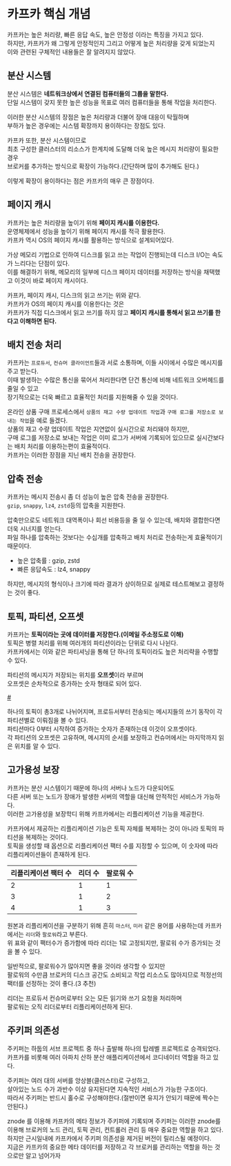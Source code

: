 # 카프카 핵심 개념 

카프카는 높은 처리량, 빠른 응답 속도, 높은 안정성 이라는 특징을 가지고 있다.   
하지만, 카프카가 왜 그렇게 안정적인지 그리고 어떻게 높은 처리량을 갖게 되었는지  
이와 관련된 구체적인 내용들은 잘 알려지지 않았다.     

## 분산 시스템 
분산 시스템은 **네트워크상에서 연결된 컴퓨터들의 그룹을 말한다.**    
단일 시스템이 갖지 못한 높은 성능을 목표로 여러 컴퓨터들을 통해 작업을 처리한다.     
  
이러한 분산 시스템의 장점은 높은 처리량과 더불어 장애 대응이 탁월하며   
부하가 높은 경우에는 시스템 확장까지 용이하다는 장점도 있다.    
  
카프카 또한, 분산 시스템이므로        
최초 구성한 클러스터의 리소스가 한계치에 도달해 더욱 높은 메시지 처리량이 필요한 경우      
브로커를 추가하는 방식으로 확장이 가능하다.(간단하며 많이 추가해도 된다.)     

이렇게 확장이 용이하다는 점은 카프카의 매우 큰 장점이다.   

## 페이지 캐시 
카프카는 높은 처리량을 높이기 위해 **페이지 캐시를 이용한다.**      
운영체제에서 성능을 높이기 위해 페이지 캐시를 적극 활용한다.        
카프카 역시 OS의 페이지 캐시를 활용하는 방식으로 설계되어있다.    
    
가상 메모리 기법으로 인하여 디스크를 읽고 쓰는 작업이 진행되는데 디스크 I/O는 속도가 느리다는 단점이 있다.        
이를 해결하기 위해, 메모리의 일부에 디스크 페이지 데이터를 저장하는 방식을 채택했고 이것이 바로 페이지 캐시이다.  
  
카프카, 페이지 캐시, 디스크의 읽고 쓰기는 위와 같다.     
카프카가 OS의 페이지 캐시를 이용한다는 것은       
카프카가 직접 디스크에서 읽고 쓰기를 하지 않고 **페이지 캐시를 통해서 읽고 쓰기를 한다고 이해하면 된다.**    

## 배치 전송 처리 
 
카프카는 `프로듀서`, `컨슈머 클라이언트`들과 서로 소통하며, 이들 사이에서 수많은 메시지를 주고 받는다.   
이때 발생하는 수많은 통신을 묶어서 처리한다면 단건 통신에 비해 네트워크 오버헤드를 줄일 수 있고     
장기적으로는 더욱 빠르고 효율적인 처리를 지원해줄 수 있을 것이다.     
 
온라인 상품 구매 프로세스에서 `상품의 재고 수량 업데이트 작업`과 `구매 로그를 저장소로 보내는 작업`을 예로 들겠다.     
상품의 재고 수량 업데이트 작업은 지연없이 실시간으로 처리돼야 하지만,     
구매 로그를 저장소로 보내는 작업은 이미 로그가 서버에 기록되어 있으므로 실시간보다는 배치 처리를 이용하는편이 효율적이다.   
카프카는 이러한 장점을 지닌 배치 전송을 권장한다.   
  
## 압축 전송  
  
카프카는 메시지 전송시 좀 더 성능이 높은 압축 전송을 권장한다.     
`gzip`, `snappy`, `lz4`, `zstd`등의 압축을 지원한다.    
  
압축만으로도 네트워크 대역폭이나 회선 비용등을 줄 일 수 있는데, 배치와 결합한다면 더욱 시너지를 얻는다.   
파일 하나를 압축하는 것보다는 수십개를 압축하고 배치 처리로 전송하는게 효율적이기 때문이다.   

* 높은 압축률 : gzip, zstd
* 빠른 응답속도 : lz4, snappy
   
하지만, 메시지의 형식이나 크기에 따라 결과가 상이하므로 실제로 테스트해보고 결정하는 것이 좋다.   

## 토픽, 파티션, 오프셋 

카프카는 **토픽이라는 곳에 데이터를 저장한다.(이메일 주소정도로 이해)**         
토픽은 병렬 처리를 위해 여러개의 파티션이라는 단위로 다시 나뉜다.        
카프카에서는 이와 같은 파티셔닝을 통해 단 하나의 토픽이라도 높은 처리략을 수행할 수 있다.     
 
파티션의 메시지가 저장되는 위치를 **오프셋**이라 부르며       
오프셋은 순차적으로 증가하는 숫자 형태로 되어 있다.     

[#](#) 

하나의 토픽이 총3개로 나뉘어지며, 프로듀서부터 전송되는 메시지들의 쓰기 동작이 각 파티션별로 이뤄짐을 볼 수 있다.        
파티션마다 0부터 시작하여 증가하는 숫자가 존재하는데 이것이 오프셋이다.       
각 파티션의 오프셋은 고유하며, 메시지의 순서를 보장하고 컨슈머에서는 마지막까지 읽은 위치를 알 수 있다.    

## 고가용성 보장 

카프카는 분산 시스템이기 때문에 하나의 서버나 노드가 다운되어도        
다른 서버 또는 노드가 장애가 발생한 서버의 역할을 대신해 안적적인 서비스가 가능하다.         
이러한 고가용성을 보장학디 위해 카프카에서는 리플리케이션 기능을 제공한다.   

카프카에서 제공하는 리플리케이션 기능은 토픽 자체를 복제하는 것이 아니라 토픽의 파티션을 복제하는 것이다.     
토픽을 생성할 때 옵션으로 리플리케이션 팩터 수를 지정할 수 있으며, 이 숫자에 따라 리플리케이션들이 존재하게 된다.    

|리플리케이션 팩터 수|리더 수|팔로워 수|
|---------------|-----|-------|
|2|1|1|
|3|1|2|
|4|1|3|

원본과 리플리케이션을 구분하기 위해 흔히 `마스터`, `미러` 같은 용어를 사용하는데 카프카에서는 `리더`와 `팔로워`라고 부른다.     
위 표와 같이 팩터수가 증가함에 따라 리더는 1로 고정되지만, 팔로워 수가 증가되는 것을 볼 수 있다.   

일반적으로, 팔로워수가 많아지면 좋을 것이라 생각할 수 있지만   
팔로워의 수만큼 브로커의 디스크 공간도 소비되고 작업 리소스도 많아지므로 적정선의 팩터를 선정하는 것이 좋다.(3 추천)   
   
리더는 프로듀서 컨슈머로부터 오는 모든 읽기와 쓰기 요청을 처리하며   
팔로워는 오직 리더로부터 리플리케이션하게 된다.     
  
## 주키퍼 의존성  
 
주키퍼는 하둡의 서브 프로젝트 중 하나 출발해 하나의 탑레벨 프로젝트로 승격되었다.         
카프카를 비롯해 여러 아파치 산하 분산 애플리케이션에서 코디네이터 역할을 하고 있다.     
        
주키퍼는 여러 대의 서버를 앙상블(클러스터)로 구성하고,            
살아있는 노드 수가 과반수 이상 유지된다면 지속적인 서비스가 가능한 구조이다.          
따라서 주키퍼는 반드시 홀수로 구성해야한다.(절반이면 유지가 안되기 때문에 짝수는 안된다.)        
       
znode 를 이용해 카프카의 메타 정보가 주키퍼에 기록되며
주키퍼는 이러한 znode를 이용해 브로커의 노드 관리, 토픽 관리, 컨트롤러 관리 등 매우 중요한 역할을 하고 있다.      
하지만 근시일내에 카프카에서 주키퍼 의존성을 제거된 버전이 릴리스될 예정이다.      
지금은 카프카의 중요한 메타 데이터를 저장하고 각 브로커를 관리하는 역할을 하는 것으로만 알고 넘어가자   
